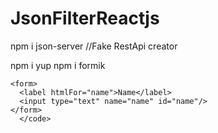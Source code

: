 # JsonFilterReactjs
npm i json-server //Fake RestApi creator


npm i yup
npm i formik

```
<form>
  <label htmlFor="name">Name</label>
  <input type="text" name="name" id="name"/>
</form>
  </code>
```
